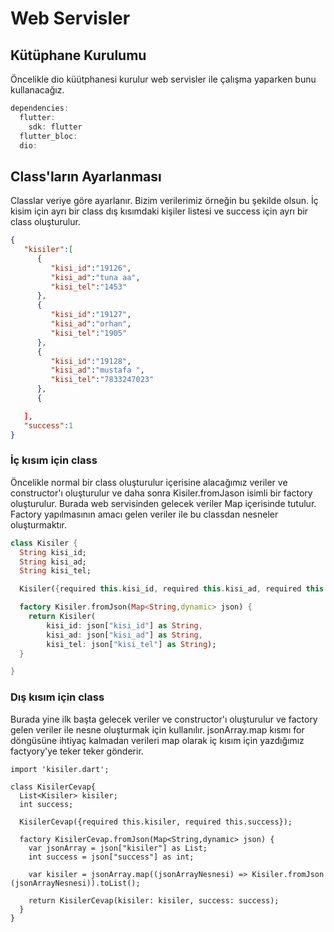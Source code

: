 # Web Servisler
## Kütüphane Kurulumu
Öncelikle dio küütphanesi kurulur web servisler ile çalışma yaparken bunu kullanacağız.
```dart
dependencies:
  flutter:
    sdk: flutter
  flutter_bloc:
  dio:
```

## Class'ların Ayarlanması
Classlar veriye göre ayarlanır. Bizim verilerimiz örneğin bu şekilde olsun. İç kisim için ayrı bir class dış kısımdaki kişiler listesi ve success için ayrı bir class oluşturulur.
```json
{
   "kisiler":[
      {
         "kisi_id":"19126",
         "kisi_ad":"tuna aa",
         "kisi_tel":"1453"
      },
      {
         "kisi_id":"19127",
         "kisi_ad":"orhan",
         "kisi_tel":"1905"
      },
      {
         "kisi_id":"19128",
         "kisi_ad":"mustafa ",
         "kisi_tel":"7833247023"
      },
      {

   ],
   "success":1
}
```
### İç kısım için class
Öncelikle normal bir class oluşturulur içerisine alacağımız veriler ve constructor'ı oluşturulur ve daha sonra Kisiler.fromJason isimli bir factory oluşturulur. Burada web servisinden gelecek veriler Map içerisinde tutulur. Factory yapılmasının amacı gelen veriler ile bu classdan nesneler oluşturmaktır.
```dart
class Kisiler {
  String kisi_id;
  String kisi_ad;
  String kisi_tel;

  Kisiler({required this.kisi_id, required this.kisi_ad, required this.kisi_tel});

  factory Kisiler.fromJson(Map<String,dynamic> json) {
    return Kisiler(
        kisi_id: json["kisi_id"] as String,
        kisi_ad: json["kisi_ad"] as String,
        kisi_tel: json["kisi_tel"] as String);
  }

}
```
### Dış kısım için class
Burada yine ilk başta gelecek veriler ve constructor'ı oluşturulur ve factory gelen veriler ile nesne oluşturmak için kullanılır. jsonArray.map kısmı for döngüsüne ihtiyaç kalmadan verileri map olarak iç kısım için yazdığımız factyory'ye teker teker gönderir.
```
import 'kisiler.dart';

class KisilerCevap{
  List<Kisiler> kisiler;
  int success;

  KisilerCevap({required this.kisiler, required this.success});

  factory KisilerCevap.fromJson(Map<String,dynamic> json) {
    var jsonArray = json["kisiler"] as List;
    int success = json["success"] as int;

    var kisiler = jsonArray.map((jsonArrayNesnesi) => Kisiler.fromJson (jsonArrayNesnesi)).toList();

    return KisilerCevap(kisiler: kisiler, success: success);
  }
}
```










